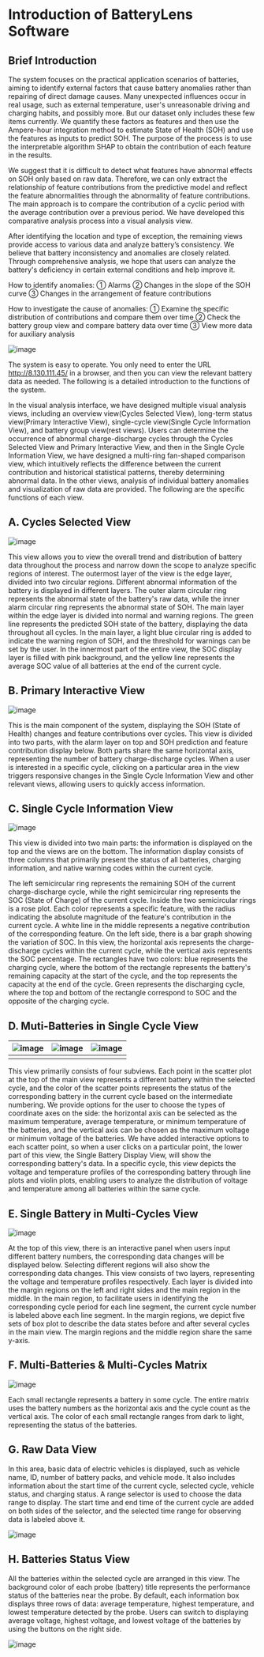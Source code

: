 # Introduction of BatteryLens Software

## Brief Introduction

The system focuses on the practical application scenarios of batteries, aiming to identify external factors that cause battery anomalies rather than repairing of direct damage causes. Many unexpected influences occur in real usage, such as external temperature, user's unreasonable driving and charging habits, and possibly more. But our dataset only includes these few items currently. We quantify these factors as features and then use the Ampere-hour integration method to estimate State of Health (SOH) and use the features as inputs to predict SOH. The purpose of the process is to use the interpretable algorithm SHAP to obtain the contribution of each feature in the results.

 

We suggest that it is difficult to detect what features have abnormal effects on SOH only based on raw data. Therefore, we can only extract the relationship of feature contributions from the predictive model and reflect the feature abnormalities through the abnormality of feature contributions. The main approach is to compare the contribution of a cyclic period with the average contribution over a previous period. We have developed this comparative analysis process into a visual analysis view.

 

After identifying the location and type of exception, the remaining views provide access to various data and analyze battery’s consistency. We believe that battery inconsistency and anomalies are closely related. Through comprehensive analysis, we hope that users can analyze the battery's deficiency in certain external conditions and help improve it.

 

How to identify anomalies: ① Alarms ② Changes in the slope of the SOH curve ③ Changes in the arrangement of feature contributions

 

How to investigate the cause of anomalies: ① Examine the specific distribution of contributions and compare them over time ② Check the battery group view and compare battery data over time ③ View more data for auxiliary analysis

 

![image](https://github.com/VIMLab-hfut/BatteryLens/assets/72554304/19336365-f0f0-491e-9195-3159a9c446a2)

The system is easy to operate. You only need to enter the URL http://8.130.111.45/ in a browser, and then you can view the relevant battery data as needed. The following is a detailed introduction to the functions of the system.

 

In the visual analysis interface, we have designed multiple visual analysis views, including an overview view(Cycles Selected View), long-term status view(Primary Interactive View), single-cycle view(Single Cycle Information View), and battery group view(rest views). Users can determine the occurrence of abnormal charge-discharge cycles through the Cycles Selected View and Primary Interactive View, and then in the Single Cycle Information View, we have designed a multi-ring fan-shaped comparison view, which intuitively reflects the difference between the current contribution and historical statistical patterns, thereby determining abnormal data. In the other views, analysis of individual battery anomalies and visualization of raw data are provided. The following are the specific functions of each view.



## **A.** **Cycles Selected View**

![image](https://github.com/VIMLab-hfut/BatteryLens/assets/72554304/3e994ee5-b2b5-4398-8e41-52159e417026)

This view allows you to view the overall trend and distribution of battery data throughout the process and narrow down the scope to analyze specific regions of interest. The outermost layer of the view is the edge layer, divided into two circular regions. Different abnormal information of the battery is displayed in different layers. The outer alarm circular ring represents the abnormal state of the battery's raw data, while the inner alarm circular ring represents the abnormal state of SOH. The main layer within the edge layer is divided into normal and warning regions. The green line represents the predicted SOH state of the battery, displaying the data throughout all cycles. In the main layer, a light blue circular ring is added to indicate the warning region of SOH, and the threshold for warnings can be set by the user. In the innermost part of the entire view, the SOC display layer is filled with pink background, and the yellow line represents the average SOC value of all batteries at the end of the current cycle.



## **B.** **Primary Interactive View**

![image](https://github.com/VIMLab-hfut/BatteryLens/assets/72554304/4797f0b2-713d-45ff-b867-9d9e375a6892)

This is the main component of the system, displaying the SOH (State of Health) changes and feature contributions over cycles. This view is divided into two parts, with the alarm layer on top and SOH prediction and feature contribution display below. Both parts share the same horizontal axis, representing the number of battery charge-discharge cycles. When a user is interested in a specific cycle, clicking on a particular area in the view triggers responsive changes in the Single Cycle Information View and other relevant views, allowing users to quickly access information.



## **C.** **Single Cycle Information View**

![image](https://github.com/VIMLab-hfut/BatteryLens/assets/72554304/aea91d30-07bc-42c3-bccd-6956de7e8c5c)

This view is divided into two main parts: the information is displayed on the top and the views are on the bottom. The information display consists of three columns that primarily present the status of all batteries, charging information, and native warning codes within the current cycle.

The left semicircular ring represents the remaining SOH of the current charge-discharge cycle, while the right semicircular ring represents the SOC (State of Charge) of the current cycle. Inside the two semicircular rings is a rose plot. Each color represents a specific feature, with the radius indicating the absolute magnitude of the feature's contribution in the current cycle. A white line in the middle represents a negative contribution of the corresponding feature. On the left side, there is a bar graph showing the variation of SOC. In this view, the horizontal axis represents the charge-discharge cycles within the current cycle, while the vertical axis represents the SOC percentage. The rectangles have two colors: blue represents the charging cycle, where the bottom of the rectangle represents the battery's remaining capacity at the start of the cycle, and the top represents the capacity at the end of the cycle. Green represents the discharging cycle, where the top and bottom of the rectangle correspond to SOC and the opposite of the charging cycle.



## **D.** **Muti-Batteries in Single Cycle View**

|![image](https://github.com/VIMLab-hfut/BatteryLens/assets/72554304/176e6b93-3095-441f-8b45-34bc56df67c5)| ![image](https://github.com/VIMLab-hfut/BatteryLens/assets/72554304/199535f6-ba30-4178-b8c7-b4802726e33f) | ![image](https://github.com/VIMLab-hfut/BatteryLens/assets/72554304/5dd42ed7-35fa-4aa1-b488-b8ade01388a6) |
| ------------------------------------------------- | ------------------------------------------------- | ------------------------------------------------- |
|                                                   |                                                   |                                                   |

 

This view primarily consists of four subviews. Each point in the scatter plot at the top of the main view represents a different battery within the selected cycle, and the color of the scatter points represents the status of the corresponding battery in the current cycle based on the intermediate numbering. We provide options for the user to choose the types of coordinate axes on the side: the horizontal axis can be selected as the maximum temperature, average temperature, or minimum temperature of the batteries, and the vertical axis can be chosen as the maximum voltage or minimum voltage of the batteries. We have added interactive options to each scatter point, so when a user clicks on a particular point, the lower part of this view, the Single Battery Display View, will show the corresponding battery's data. In a specific cycle, this view depicts the voltage and temperature profiles of the corresponding battery through line plots and violin plots, enabling users to analyze the distribution of voltage and temperature among all batteries within the same cycle.



## **E.** **Single Battery in Multi-Cycles View**

![image](https://github.com/VIMLab-hfut/BatteryLens/assets/72554304/9e131709-6776-400e-b9e8-824466bcd46f)

At the top of this view, there is an interactive panel when users input different battery numbers, the corresponding data changes will be displayed below. Selecting different regions will also show the corresponding data changes. This view consists of two layers, representing the voltage and temperature profiles respectively. Each layer is divided into the margin regions on the left and right sides and the main region in the middle. In the main region, to facilitate users in identifying the corresponding cycle period for each line segment, the current cycle number is labeled above each line segment. In the margin regions, we depict five sets of box plot to describe the data states before and after several cycles in the main view. The margin regions and the middle region share the same y-axis.



## **F.** Multi-Batteries & Multi-Cycles Matrix



![image](https://github.com/VIMLab-hfut/BatteryLens/assets/72554304/11181940-71b6-4fb4-8230-005adade08e5)

Each small rectangle represents a battery in some cycle. The entire matrix uses the battery numbers as the horizontal axis and the cycle count as the vertical axis. The color of each small rectangle ranges from dark to light, representing the status of the batteries.

 

## **G.** **Raw Data View**

In this area, basic data of electric vehicles is displayed, such as vehicle name, ID, number of battery packs, and vehicle mode. It also includes information about the start time of the current cycle, selected cycle, vehicle status, and charging status. A range selector is used to choose the data range to display. The start time and end time of the current cycle are added on both sides of the selector, and the selected time range for observing data is labeled above it.

![image](https://github.com/VIMLab-hfut/BatteryLens/assets/72554304/7cc0bc4f-b3d7-4827-a7cd-565adad4507e)



## **H.** **Batteries Status View**

All the batteries within the selected cycle are arranged in this view. The background color of each probe (battery) title represents the performance status of the batteries near the probe. By default, each information box displays three rows of data: average temperature, highest temperature, and lowest temperature detected by the probe. Users can switch to displaying average voltage, highest voltage, and lowest voltage of the batteries by using the buttons on the right side. 

![image](https://github.com/VIMLab-hfut/BatteryLens/assets/72554304/1ed95294-ffdb-4d17-866b-03110eb2b96c)
